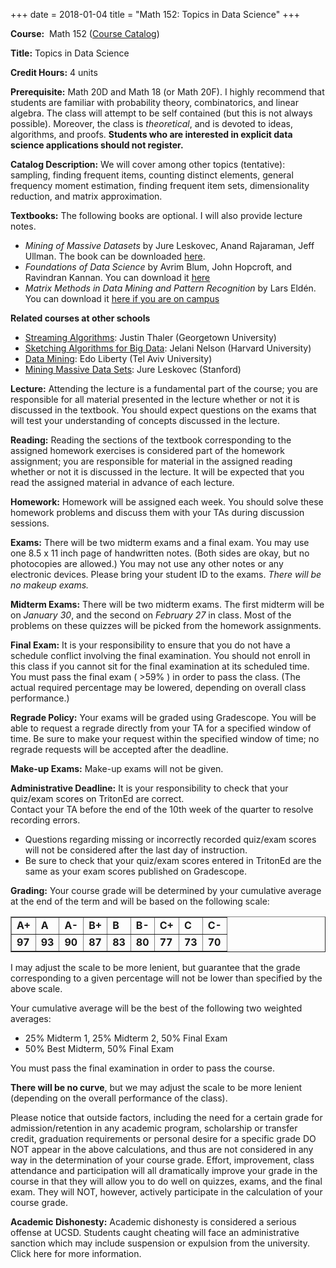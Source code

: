 +++
date = 2018-01-04
title = "Math 152: Topics in Data Science"
+++

**Course:**  Math 152  ([Course Catalog][courseCat])  

[courseCat]:http://www.ucsd.edu/catalog/courses/MATH.html#math152

**Title:** Topics in Data Science

**Credit Hours:** 4 units

**Prerequisite:** Math 20D and Math 18 (or Math 20F). I highly recommend that students are familiar with probability theory, combinatorics, and linear algebra. The class will attempt to be self contained (but this is not always possible). Moreover, the class is *theoretical*, and is devoted to ideas, algorithms, and proofs. **Students who are interested in explicit data science applications should not register.**

**Catalog Description:** We will cover among other topics (tentative): sampling, finding frequent items, counting distinct elements, general frequency moment estimation, finding frequent item sets, dimensionality reduction, and matrix approximation.

**Textbooks:** The following books are optional. I will also provide lecture notes.

  * *Mining of Massive Datasets* by Jure Leskovec, Anand Rajaraman, Jeff Ullman. The book can be downloaded [here][mmds]. 
  * *Foundations of Data Science* by Avrim Blum, John Hopcroft, and Ravindran Kannan. You can download it [here][fds] 
  * *Matrix Methods in Data Mining and Pattern Recognition* by Lars Eldén. You can download it [here if you are on campus][lars]

[mmds]:http://www.mmds.org/
[fds]:https://www.cs.cornell.edu/jeh/book.pdf
[lars]:https://epubs.siam.org/doi/book/10.1137/1.9780898718867

**Related courses at other schools**

  * [Streaming Algorithms](http://people.cs.georgetown.edu/jthaler/COSC548.html): Justin Thaler (Georgetown University)
  * [Sketching Algorithms for Big Data](https://www.sketchingbigdata.org/): Jelani Nelson (Harvard University)
  * [Data Mining](https://edoliberty.github.io/datamining2013a.html): Edo Liberty (Tel Aviv University)
  * [Mining Massive Data Sets](https://web.stanford.edu/class/cs246/): Jure Leskovec (Stanford)

**Lecture:** Attending the lecture is a fundamental part of the course; you are responsible for all material presented in the lecture whether or not it is discussed in the textbook. You should expect questions on the exams that will test your understanding of concepts discussed in the lecture.

**Reading:** Reading the sections of the textbook corresponding to the assigned homework exercises is considered part of the homework assignment; you are responsible for material in the assigned reading whether or not it is discussed in the lecture. It will be expected that you read the assigned material in advance of each lecture.  

**Homework:** Homework will be assigned each week. You should solve these homework problems and discuss them with your TAs
during discussion sessions. 

**Exams:** There will be two midterm exams and a final exam. You may use one 8.5 x 11 inch page of handwritten notes. 
(Both sides are okay, but no photocopies are allowed.) You may not use any other notes or any electronic devices. 
Please bring your student ID to the exams. *There will be no makeup exams.*

**Midterm Exams:** There will be two midterm exams. The first midterm will be on *January 30*, and the second on *February 27* in class. Most of the problems on these quizzes will be picked from the homework assignments. 

**Final Exam:** It is your responsibility to ensure that you do not have a schedule conflict involving the final examination.
You should not enroll in this class if you cannot sit for the final examination at its scheduled time. 
You must pass the final exam ( >59% ) in order to pass the class. (The actual required percentage may be lowered, 
depending on overall class performance.)

**Regrade Policy:** Your exams will be graded using Gradescope. You will be able to request a regrade directly from 
your TA for a specified window of time.  Be sure to make your request within the specified window of time; no 
regrade requests will be accepted after the deadline.

**Make-up Exams:**  Make-up exams will not be given. 

**Administrative Deadline:**  It is your responsibility to check that your quiz/exam scores on TritonEd are correct.  
Contact your TA before the end of the 10th week of the quarter to resolve recording errors.  

  * Questions regarding missing or incorrectly recorded quiz/exam scores will not be considered after the last day of instruction.
  * Be sure to check that your quiz/exam scores entered in TritonEd are the same as your exam scores published on Gradescope.


**Grading:** Your course grade will be determined by your cumulative average at the end of the term and 
will be based on the following scale:  

<center>        
<table class="grades" border="1" cellspacing="0" cellpadding="0">
<tbody>
<tr>
<td><b>A+</b></td>
<td><b>A</b></td>
<td><b>A-</b></td>
<td><b>B+</b></td>
<td><b>B</b></td>
<td><b>B-</b></td>
<td><b>C+</b></td>
<td><b>C</b></td>
<td><b>C-</b></td>
</tr>
<tr>
<td><b>97</b></td>
<td><b>93</b></td>
<td><b>90</b></td>
<td><b>87</b></td>
<td><b>83</b></td>
<td><b>80</b></td>
<td><b>77</b></td>
<td><b>73</b></td>
<td><b>70</b></td>
</tr>
</tbody>
</table>
</center>

I may adjust the scale to be more lenient, but guarantee that the grade corresponding to a given percentage will not be lower than specified by the above scale. 

Your cumulative average will be the best of the following two weighted averages:  

* 25% Midterm 1,  25% Midterm 2, 50% Final Exam
* 50% Best Midterm, 50% Final Exam

You must pass the final examination in order to pass the course. 

**There will be no curve**, but we may adjust the scale to be more lenient (depending on the overall performance of the class). 

Please notice that outside factors, including the need for a certain grade for admission/retention in any academic 
program, scholarship or transfer credit, graduation requirements or personal desire for a specific grade DO NOT appear 
in the above calculations, and thus are not considered in any way in the determination of your course grade. 
Effort, improvement, class attendance and participation will all dramatically improve your grade in the course in 
that they will allow you to do well on quizzes, exams, and the final exam. They will NOT, however, actively participate 
in the calculation of your course grade. 

**Academic Dishonesty:** Academic dishonesty is considered a serious offense at UCSD. Students caught cheating will face an administrative sanction which may include suspension or expulsion from the university. Click here for more information.

